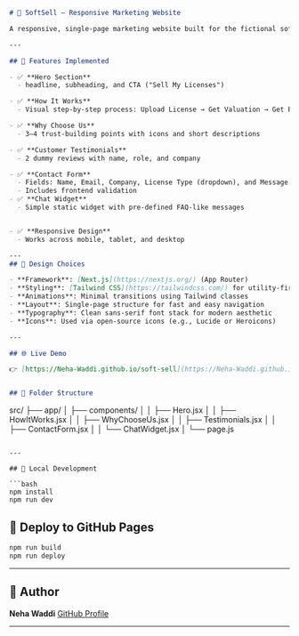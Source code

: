 ```md
# 🚀 SoftSell – Responsive Marketing Website

A responsive, single-page marketing website built for the fictional software resale startup **SoftSell** as part of the Redex Web Development Internship assignment.

---

## 🧩 Features Implemented

- ✅ **Hero Section**  
  - headline, subheading, and CTA ("Sell My Licenses")

- ✅ **How It Works**  
  - Visual step-by-step process: Upload License → Get Valuation → Get Paid

- ✅ **Why Choose Us**  
  - 3–4 trust-building points with icons and short descriptions

- ✅ **Customer Testimonials**  
  - 2 dummy reviews with name, role, and company

- ✅ **Contact Form**  
  - Fields: Name, Email, Company, License Type (dropdown), and Message  
  - Includes frontend validation
- ✅ **Chat Widget**  
  - Simple static widget with pre-defined FAQ-like messages


- ✅ **Responsive Design**  
  - Works across mobile, tablet, and desktop

---
## 🎨 Design Choices

- **Framework**: [Next.js](https://nextjs.org/) (App Router)
- **Styling**: [Tailwind CSS](https://tailwindcss.com/) for utility-first design and responsiveness
- **Animations**: Minimal transitions using Tailwind classes
- **Layout**: Single-page structure for fast and easy navigation
- **Typography**: Clean sans-serif font stack for modern aesthetic
- **Icons**: Used via open-source icons (e.g., Lucide or Heroicons)

---

## 🌐 Live Demo

👉 [https://Neha-Waddi.github.io/soft-sell](https://Neha-Waddi.github.io/soft-sell)


## 📁 Folder Structure

```

src/
├── app/
│   ├── components/
│   │   ├── Hero.jsx
│   │   ├── HowItWorks.jsx
│   │   ├── WhyChooseUs.jsx
│   │   ├── Testimonials.jsx
│   │   ├── ContactForm.jsx
│   │   └── ChatWidget.jsx
│   └── page.js

````

---

## 🔧 Local Development

```bash
npm install
npm run dev
````

## 🚀 Deploy to GitHub Pages

```bash
npm run build
npm run deploy
```

---

## 📌 Author

**Neha Waddi**
[GitHub Profile](https://github.com/Neha-Waddi)

---
